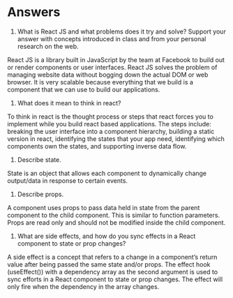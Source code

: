 # Answers

1. What is React JS and what problems does it try and solve? Support your answer with concepts introduced in class and from your personal research on the web.

React JS is a library built in JavaScript by the team at Facebook to build out or render components or user interfaces. React JS solves the problem of managing website data without bogging down the actual DOM or web browser. It is very scalable because everything that we build is a component that we can use to build our applications.

1. What does it mean to think in react?

To think in react is the thought process or steps that react forces you to implement while you build react based applications. The steps include: breaking the user interface into a component hierarchy, building a static version in react, identifying the states that your app need, identifying which components own the states, and supporting inverse data flow.

1. Describe state.

State is an object that allows each component to dynamically change output/data in response to certain events. 

1. Describe props.

A component uses props to pass data held in state from the parent component to the child component. This is similar to function parameters. Props are read only and should not be modified inside the child component.

1. What are side effects, and how do you sync effects in a React component to state or prop changes?

A side effect is a concept that refers to a change in a component’s return value after being passed the same state and/or props. The effect hook (useEffect()) with a dependency array as the second argument is used to sync efforts in a React component to state or prop changes. The effect will only fire when the dependency in the array changes.